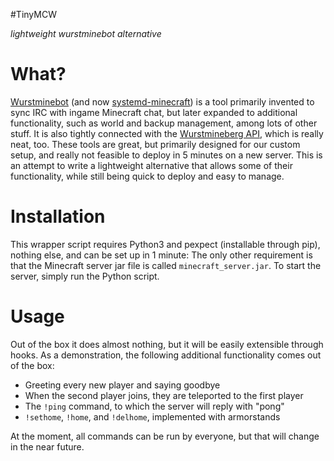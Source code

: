 #TinyMCW

*lightweight wurstminebot alternative*

# What?

[Wurstminebot](https://github.com/wurstmineberg/wurstminebot) (and now [systemd-minecraft](https://github.com/wurstmineberg/systemd-minecraft)) is a tool primarily invented to sync IRC with ingame Minecraft chat, but later expanded to additional functionality, such as world and backup management, among lots of other stuff. It is also tightly connected with the [Wurstmineberg API](https://github.com/wurstmineberg/api.wurstmineberg.de), which is really neat, too. These tools are great, but primarily designed for our custom setup, and really not feasible to deploy in 5 minutes on a new server. This is an attempt to write a lightweight alternative that allows some of their functionality, while still being quick to deploy and easy to manage.

# Installation

This wrapper script requires Python3 and pexpect (installable through pip), nothing else, and can be set up in 1 minute: The only other requirement is that the Minecraft server jar file is called `minecraft_server.jar`. To start the server, simply run the Python script.

# Usage

Out of the box it does almost nothing, but it will be easily extensible through hooks. As a demonstration, the following additional functionality comes out of the box:

- Greeting every new player and saying goodbye
- When the second player joins, they are teleported to the first player
- The `!ping` command, to which the server will reply with "pong"
- `!sethome`, `!home`, and `!delhome`, implemented with armorstands

At the moment, all commands can be run by everyone, but that will change in the near future.
